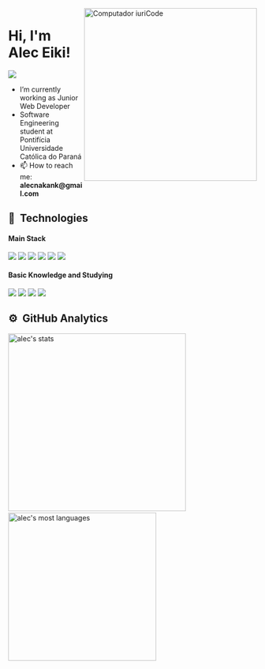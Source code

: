 <img src="https://cdn.discordapp.com/attachments/838258453109669899/939630616809468014/why-choose-front-end-developer-indylogix-solutions.png" min-width="400px" max-width="400px" width="350px" align="right" alt="Computador iuriCode">

# Hi, I'm Alec Eiki!

<a href="https://www.linkedin.com/in/alec-eiki-nakamura-0633ab209/">
  <img align="center" src="https://img.shields.io/badge/LinkedIn-1C1C1C?style=for-the-badge&logo=linkedin&logoColor=E93757" />
</a>

<p align="left">
  <ul>
    <li>I’m currently working as Junior Web Developer</li>
    <li>Software Engineering student at Pontifícia Universidade Católica do Paraná</li>
    <li>📫 How to reach me: <strong>alecnakank@gmail.com</strong></li>
  </ul>
</p>

## :rocket:&nbsp; Technologies
#### Main Stack
<p align="left">
  <img src="https://img.shields.io/badge/HTML5-E34F26?style=for-the-badge&logo=html5&logoColor=white"/>
  <img src="https://img.shields.io/badge/CSS3-1572B6?style=for-the-badge&logo=css3&logoColor=white"/>
  <img src="https://img.shields.io/badge/JavaScript-F7DF1E?style=for-the-badge&logo=javascript&logoColor=black"/>
  <img src="https://img.shields.io/badge/React-20232A?style=for-the-badge&logo=react&logoColor=61DAFB"/>
  <img src="https://img.shields.io/badge/TypeScript-007ACC?style=for-the-badge&logo=typescript&logoColor=white"/>
  <img src="https://img.shields.io/badge/styled--components-DB7093?style=for-the-badge&logo=styled-components&logoColor=white"/>
</p>

#### Basic Knowledge and Studying
<p align="left">
  <img src="https://img.shields.io/badge/React_Native-20232A?style=for-the-badge&logo=react&logoColor=61DAFB"/>
  <img src="https://img.shields.io/badge/nextjs-000?logo=next.js&logoColor=fff&style=for-the-badge"/>
  <img src="https://img.shields.io/badge/Node.js-43853D?style=for-the-badge&logo=node.js&logoColor=white"/>
  <img src="https://img.shields.io/badge/PostgreSQL-316192?style=for-the-badge&logo=postgresql&logoColor=white"/>
</p>

## ⚙️ &nbsp;GitHub Analytics
<p align="left">
  <img width="360em" src="https://github-readme-stats.vercel.app/api?username=Alec-NK&show_icons=true&title_color=E93757&icon_color=E93757&text_color=FFFFFF&bg_color=1A1A1A" alt="alec's stats"/> &nbsp;
  <img width="300em" src="https://github-readme-stats.vercel.app/api/top-langs/?username=Alec-NK&layout=compact&title_color=E93757&icon_color=E93757&text_color=FFFFFF&bg_color=1A1A1A" alt="alec's most languages"/>
</p>
